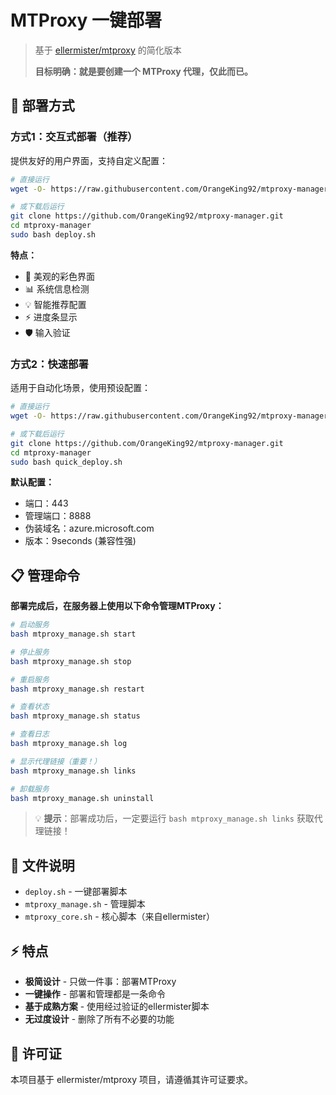 # MTProxy 一键部署

> 基于 [ellermister/mtproxy](https://github.com/ellermister/mtproxy) 的简化版本
> 
> **目标明确：就是要创建一个 MTProxy 代理，仅此而已。**

## 🚀 部署方式

### 方式1：交互式部署（推荐）

提供友好的用户界面，支持自定义配置：

```bash
# 直接运行
wget -O- https://raw.githubusercontent.com/OrangeKing92/mtproxy-manager/main/deploy.sh | sudo bash

# 或下载后运行
git clone https://github.com/OrangeKing92/mtproxy-manager.git
cd mtproxy-manager
sudo bash deploy.sh
```

**特点：**
- 🎨 美观的彩色界面
- 📊 系统信息检测
- 💡 智能推荐配置
- ⚡ 进度条显示
- 🛡️ 输入验证

### 方式2：快速部署

适用于自动化场景，使用预设配置：

```bash
# 直接运行
wget -O- https://raw.githubusercontent.com/OrangeKing92/mtproxy-manager/main/quick_deploy.sh | sudo bash

# 或下载后运行
git clone https://github.com/OrangeKing92/mtproxy-manager.git
cd mtproxy-manager
sudo bash quick_deploy.sh
```

**默认配置：**
- 端口：443
- 管理端口：8888
- 伪装域名：azure.microsoft.com
- 版本：9seconds (兼容性强)

## 📋 管理命令

**部署完成后，在服务器上使用以下命令管理MTProxy：**

```bash
# 启动服务
bash mtproxy_manage.sh start

# 停止服务
bash mtproxy_manage.sh stop

# 重启服务
bash mtproxy_manage.sh restart

# 查看状态
bash mtproxy_manage.sh status

# 查看日志
bash mtproxy_manage.sh log

# 显示代理链接（重要！）
bash mtproxy_manage.sh links

# 卸载服务
bash mtproxy_manage.sh uninstall
```

> 💡 **提示**：部署成功后，一定要运行 `bash mtproxy_manage.sh links` 获取代理链接！

## 📁 文件说明

- `deploy.sh` - 一键部署脚本
- `mtproxy_manage.sh` - 管理脚本
- `mtproxy_core.sh` - 核心脚本（来自ellermister）

## ⚡ 特点

- **极简设计** - 只做一件事：部署MTProxy
- **一键操作** - 部署和管理都是一条命令
- **基于成熟方案** - 使用经过验证的ellermister脚本
- **无过度设计** - 删除了所有不必要的功能

## 📝 许可证

本项目基于 ellermister/mtproxy 项目，请遵循其许可证要求。